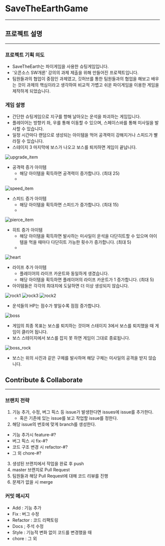 # SaveTheEarthGame
--------
## 프로젝트 설명
-------
### 프로젝트 기획 의도
- SaveTheEarth는 파이게임을 사용한 슈팅게임입니다.
- '오픈소스 SW개론' 강의의 과제 제출을 위해 만들어진 프로젝트입니다.
- 팀원들과의 협업이 중점인 과제였고, 깃허브를 통한 팀원들과의 협업을 해보고 배우는 것이 과제의 핵심이라고 생각하여 비교적 가볍고 쉬운 파이게임을 이용한 게임을 제작하게 되었습니다.

### 게임 설명
- 간단한 슈팅게임으로 지구를 향해 날아오는 운석을 파괴하는 게임입니다.
- 플레이어는 방향키 좌, 우를 통해 이동할 수 있으며, 스페이스바를 통해 미사일을 발사할 수 있습니다.
- 일정 시간마다 랜덤으로 생성되는 아이템을 먹어 공격력이 강해지거나 스피드가 빨라질 수 있습니다.
- 스테이지 3 마지막에 보스가 나오고 보스를 퇴치하면 게임이 끝납니다.

![upgrade_item](https://github.com/HyeonjungYun/SaveTheEarthGame/assets/58295105/8a28f440-693a-4800-b791-6d91886efbf3)

- 공격력 증가 아이템
    - 해당 아이템을 획득하면 공격력이 증가합니다. (최대 25)
    - 
![speed_item](https://github.com/HyeonjungYun/SaveTheEarthGame/assets/58295105/449c54e8-712a-402d-9257-85aa01d30337)

- 스피드 증가 아이템
    - 해당 아이템을 획득하면 스피드가 증가합니다. (최대 15)
    - 
![pierce_item](https://github.com/HyeonjungYun/SaveTheEarthGame/assets/58295105/e03dc19f-fb50-4649-b6c4-28cc2ca71ed5)

- 히트 증가 아이템
    - 해당 아이템을 획득하면 발사하는 미사일이 운석을 다단히트할 수 있으며 아이템을 먹을 때마다 다단히트 가능한 횟수가 증가합니다. (최대 5)
    - 
![heart](https://github.com/HyeonjungYun/SaveTheEarthGame/assets/58295105/e1849809-9ac6-4c98-ba5d-0d584d5e16d5)
- 라이프 추가 아이템
    - 플레이어의 라이프 카운트와 동일하게 생겼습니다.
    - 해당 아이템을 획득하면 플레이어의 라이프 카운트가 1 증가합니다. (최대 5)
- 아이템들은 각각의 최대치에 도달하면 더 이상 생성되지 않습니다.

 
![rock1](https://github.com/HyeonjungYun/SaveTheEarthGame/assets/58295105/388eee0f-6637-43ab-a1d1-a807a7e26bc1)
![rock3](https://github.com/HyeonjungYun/SaveTheEarthGame/assets/58295105/4bd40fda-a41d-4b2c-bd1c-e24f10ae69e5)
![rock2](https://github.com/HyeonjungYun/SaveTheEarthGame/assets/58295105/1e164528-c919-42cc-a44c-35ea9b35ada3)
- 운석들의 HP는 점수가 쌓일수록 점점 증가합니다.

![boss](https://github.com/HyeonjungYun/SaveTheEarthGame/assets/58295105/1d56bed2-4f1f-4ce2-b9ce-5005608d16aa)
- 게임의 최종 목표는 보스를 퇴치하는 것이며 스테이지 3에서 보스를 퇴치했을 때 게임이 클리어 됩니다.
- 보스 스테이지에서 보스를 잡지 못 하면 게임이 그대로 종료됩니다.

![boss_rock](https://github.com/HyeonjungYun/SaveTheEarthGame/assets/58295105/1ebaa1e2-d26d-45d1-b26c-a92ac2676f60)
- 보스는 위의 사진과 같은 구체를 발사하며 해당 구체는 미사일의 공격을 받지 않습니다.





## Contribute & Collaborate
-------
### 브랜치 전략 
1. 기능 추가, 수정, 버그 픽스 등  issue가 발생한다면 issues에 issue를 추가한다.
    - 혹은 기존에 있는 issue를 보고 작업할 issue를 정한다.
3. 해당 issue의 번호에 맞게 branch를 생성한다.
  - 기능 추가시 feature-#?
  - 버그 픽스 시 fix-#?
  - 코드 구조 변경 시 refactor-#?
  - 그 외 chore-#?
3. 생성된 브랜치에서 작업을 완료 후 push
4. master 브랜치로 Pull Request
5. 팀원들과 해당 Pull Request에 대해 코드 리뷰를 진행
6. 문제가 없을 시 merge


### 커밋 메시지
- Add : 기능 추가
- Fix : 버그 수정
- Refactor : 코드 리팩토링
- Docs ; 주석 수정
- Style : 기능적 변화 없이 코드를 변경했을 때
- chore : 그 외

